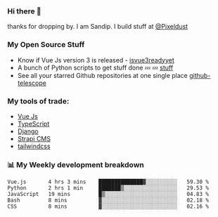 ### Hi there 👋

thanks for dropping by.
I am Sandip. I build stuff at [@Pixeldust](github.com/pixeldust-in/)

###  **My Open Source Stuff**

 - Know if Vue Js version 3 is released -  [isvue3readyyet](https://github.com/sandiprb/isvue3readyyet)
 - A bunch of Python scripts to get stuff done 💤 💤 [stuff](https://github.com/sandiprb/stuff)
 - See all your starred Github repositories at one single place [github-telescope](https://github.com/sandiprb/github-telescope)



###  **My tools of trade:**
 - [Vue Js](https://github.com/vuejs/vue/)
 - [TypeScript](https://github.com/microsoft/TypeScript)
 - [Django](github.com/django/django)
 - [Strapi CMS](github.com/strapi/strapi)
 - [tailwindcss](https://github.com/tailwindlabs/tailwindcss)


###  📊 **My Weekly development breakdown**
<!--START_SECTION:waka-->
```text
Vue.js       4 hrs 3 mins    ██████████████▓░░░░░░░░░░   59.30 % 
Python       2 hrs 1 min     ███████▒░░░░░░░░░░░░░░░░░   29.53 % 
JavaScript   19 mins         █▒░░░░░░░░░░░░░░░░░░░░░░░   04.83 % 
Bash         8 mins          ▓░░░░░░░░░░░░░░░░░░░░░░░░   02.18 % 
CSS          8 mins          ▓░░░░░░░░░░░░░░░░░░░░░░░░   02.16 % 
```
<!--END_SECTION:waka-->
